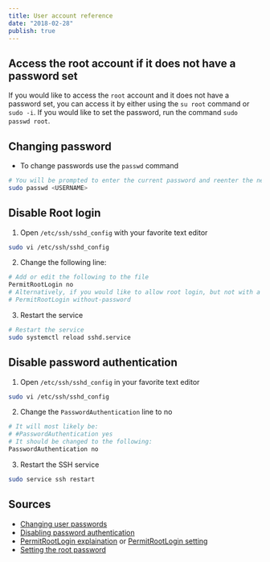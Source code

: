 ```yaml
---
title: User account reference
date: "2018-02-28"
publish: true
---
```


## Access the root account if it does not have a password set

If you would like to access the `root` account and it does not have a password set, you can access it by either using the `su root` command or `sudo -i`. If you would like to set the password, run the command `sudo passwd root`.

## Changing password

- To change passwords use the `passwd` command

```bash
# You will be prompted to enter the current password and reenter the new password twice
sudo passwd <USERNAME>
```

## Disable Root login

1. Open `/etc/ssh/sshd_config` with your favorite text editor

```bash
sudo vi /etc/ssh/sshd_config
```

2. Change the following line:

```bash
# Add or edit the following to the file
PermitRootLogin no
# Alternatively, if you would like to allow root login, but not with a password set it to:
# PermitRootLogin without-password
```

3. Restart the service

```bash
# Restart the service
sudo systemctl reload sshd.service
```

## Disable password authentication

1. Open `/etc/ssh/sshd_config` in your favorite text editor

```bash
sudo vi /etc/ssh/sshd_config
```

2. Change the `PasswordAuthentication` line to no

```bash
# It will most likely be:
# #PasswordAuthentication yes
# It should be changed to the following:
PasswordAuthentication no
```

3. Restart the SSH service

```bash
sudo service ssh restart
```

## Sources

- [Changing user passwords](https://www.tldp.org/LDP/lame/LAME/linux-admin-made-easy/changing-user-passwords.html)
- [Disabling password authentication](htptps://askubuntu.com/a/435620)
- [PermitRootLogin explaination](https://askubuntu.com/questions/449364/what-does-without-password-mean-in-sshd-config-file#449372) or [PermitRootLogin setting](https://serverfault.com/a/178087)
- [Setting the root password](https://askubuntu.com/a/364316)